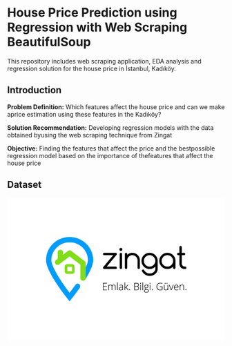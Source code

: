 # House Price Prediction using Regression with Web Scraping BeautifulSoup

This repository includes web scraping application, EDA analysis and regression solution for the house price in İstanbul, Kadıköy.

## Introduction

**Problem Definition:** Which features affect the house price and can we make aprice estimation using these features in the Kadıköy?

**Solution Recommendation:** Developing regression models with the data obtained byusing the web scraping technique from Zingat

**Objective:** Finding the features that affect the price and the bestpossible regression model based on the importance of thefeatures that affect the house price

## Dataset

![ZINGAT_LOGO](Images/Zingat_Logo.png)

